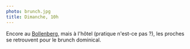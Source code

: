 ```yaml
---
photo: brunch.jpg
title: Dimanche, 10h
---
```

Encore au [Bollenberg](https://www.google.fr/maps/place/Auberge+Au+Vieux+Pressoir/@47.9443058,7.2545882,17z/), mais à l'hôtel (pratique n'est-ce pas ?), les proches se retrouvent pour le brunch dominical.
